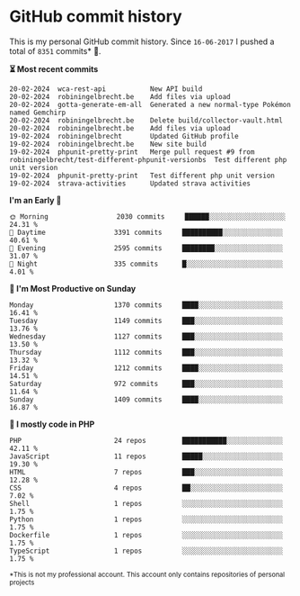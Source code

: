 # GitHub commit history
This is my personal GitHub commit history. Since <!--START_SECTION:first-commit-date-->`16-06-2017`<!--END_SECTION:first-commit-date--> I pushed a total of <!--START_SECTION:total-commit-count-->`8351`<!--END_SECTION:total-commit-count--> commits* 🎉.

<!--START_SECTION:most-recent-commits-->
**⏳ Most recent commits**
                                        
```text
20-02-2024  wca-rest-api           New API build
20-02-2024  robiningelbrecht.be    Add files via upload
20-02-2024  gotta-generate-em-all  Generated a new normal-type Pokémon named Gemchirp
20-02-2024  robiningelbrecht.be    Delete build/collector-vault.html
20-02-2024  robiningelbrecht.be    Add files via upload
19-02-2024  robiningelbrecht       Updated GitHub profile
19-02-2024  robiningelbrecht.be    New site build
19-02-2024  phpunit-pretty-print   Merge pull request #9 from robiningelbrecht/test-different-phpunit-versionbs  Test different php unit version
19-02-2024  phpunit-pretty-print   Test different php unit version
19-02-2024  strava-activities      Updated strava activities
```
<!--END_SECTION:most-recent-commits-->  

<!--START_SECTION:commits-per-day-time-->
**I&#039;m an Early 🐤**

```text
🌞 Morning                 2030 commits     ██████░░░░░░░░░░░░░░░░░░░   24.31 %
🌆 Daytime                 3391 commits     ██████████░░░░░░░░░░░░░░░   40.61 %
🌃 Evening                 2595 commits     ████████░░░░░░░░░░░░░░░░░   31.07 %
🌙 Night                   335 commits      █░░░░░░░░░░░░░░░░░░░░░░░░   4.01 %
```
<!--END_SECTION:commits-per-day-time-->  

<!--START_SECTION:commits-per-weekday-->
**📅 I&#039;m Most Productive on Sunday**

```text
Monday                    1370 commits     ████░░░░░░░░░░░░░░░░░░░░░   16.41 %
Tuesday                   1149 commits     ███░░░░░░░░░░░░░░░░░░░░░░   13.76 %
Wednesday                 1127 commits     ███░░░░░░░░░░░░░░░░░░░░░░   13.50 %
Thursday                  1112 commits     ███░░░░░░░░░░░░░░░░░░░░░░   13.32 %
Friday                    1212 commits     ████░░░░░░░░░░░░░░░░░░░░░   14.51 %
Saturday                  972 commits      ███░░░░░░░░░░░░░░░░░░░░░░   11.64 %
Sunday                    1409 commits     ████░░░░░░░░░░░░░░░░░░░░░   16.87 %
```
<!--END_SECTION:commits-per-weekday-->  

<!--START_SECTION:repos-per-language-->
**💬 I mostly code in PHP**

```text
PHP                       24 repos         ███████████░░░░░░░░░░░░░░   42.11 %
JavaScript                11 repos         █████░░░░░░░░░░░░░░░░░░░░   19.30 %
HTML                      7 repos          ███░░░░░░░░░░░░░░░░░░░░░░   12.28 %
CSS                       4 repos          ██░░░░░░░░░░░░░░░░░░░░░░░   7.02 %
Shell                     1 repos          ░░░░░░░░░░░░░░░░░░░░░░░░░   1.75 %
Python                    1 repos          ░░░░░░░░░░░░░░░░░░░░░░░░░   1.75 %
Dockerfile                1 repos          ░░░░░░░░░░░░░░░░░░░░░░░░░   1.75 %
TypeScript                1 repos          ░░░░░░░░░░░░░░░░░░░░░░░░░   1.75 %
```
<!--END_SECTION:repos-per-language-->  

<sub>*This is not my professional account. This account only contains repositories of personal projects</sub>
